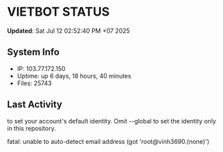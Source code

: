 # VIETBOT STATUS
**Updated**: Sat Jul 12 02:52:40 PM +07 2025

## System Info
- IP: 103.77.172.150
- Uptime: up 6 days, 18 hours, 40 minutes
- Files: 25743

## Last Activity

to set your account's default identity.
Omit --global to set the identity only in this repository.

fatal: unable to auto-detect email address (got 'root@vinh3690.(none)')
